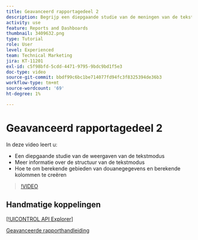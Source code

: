 ```yaml
---
title: Geavanceerd rapportagedeel 2
description: Begrijp een diepgaande studie van de meningen van de tekstwijze, extra details over de structuur van tekstwijze, berekende douanegegevens, en berekende kolommen.
activity: use
feature: Reports and Dashboards
thumbnail: 3409632.png
type: Tutorial
role: User
level: Experienced
team: Technical Marketing
jira: KT-11201
exl-id: c5f98bfd-5cdd-4471-9795-9bdc9bd1f5e3
doc-type: video
source-git-commit: bbdf99c6bc1be714077fd94fc3f8325394de36b3
workflow-type: tm+mt
source-wordcount: '69'
ht-degree: 1%

---
```


# Geavanceerd rapportagedeel 2

In deze video leert u:

* Een diepgaande studie van de weergaven van de tekstmodus
* Meer informatie over de structuur van de tekstmodus
* Hoe te om berekende gebieden van douanegegevens en berekende kolommen te creëren

>[!VIDEO](https://video.tv.adobe.com/v/3409634/?quality=12&learn=on&enablevpops=1)

## Handmatige koppelingen

[[!UICONTROL API Explorer]](https://developer.adobe.com/workfront/api-explorer/)

[Geavanceerde rapporthandleiding](/help/assets/advanced-reporting-manual.pdf)
